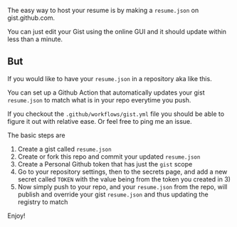 
The easy way to host your resume is by making a `resume.json` on gist.github.com. 

You can just edit your Gist using the online GUI and it should update within less than a minute. 

## But

If you would like to have your `resume.json` in a repository aka like this. 

You can set up a Github Action that automatically updates your gist `resume.json` to match what is in your repo everytime you push. 

If you checkout the `.github/workflows/gist.yml` file you should be able to figure it out with relative ease. Or feel free to ping me an issue. 

The basic steps are 

1) Create a gist called `resume.json` 
2) Create or fork this repo and commit your updated `resume.json` 
3) Create a Personal Github token that has just the `gist` scope 
4) Go to your repository settings, then to the secrets page, and add a new secret called `TOKEN` with the value being from the token you created in 3) 
5) Now simply push to your repo, and your `resume.json` from the repo, will publish and override your gist `resume.json` and thus updating the registry to match

Enjoy!
